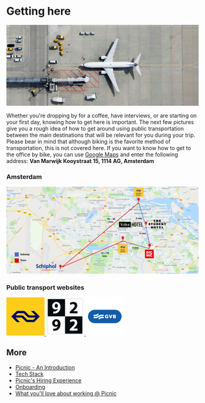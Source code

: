 # Getting here

![Airplane](Images/planes.jpg)

Whether you're dropping by for a coffee, have interviews, or are starting on your first day, knowing how to get here is important. The next few pictures give you a rough idea of how to get around using public transportation between the main destinations that will be relevant for you during your trip. Please bear in mind that although biking is the favorite method of transportation, this is not covered here. If you want to know how to get to the office by bike, you can use [Google Maps](https://www.google.com/maps) and enter the following address: **Van Marwijk Kooystraat 15, 1114 AG, Amsterdam**

### Amsterdam

![Overview](Images/tp.png)

### Public transport websites

<a href="https://www.ns.nl">
<img src="Images/NS.png" alt="NS" width="100" height="100">
</a>
<a href="https://9292.nl">
<img src="Images/9292.png" alt="9292" width="100" height="100">
</a>
<a href="https://www.gvb.nl">
<img src="Images/Logo-GVB.png" alt="GVB" width="100" height="100">
</a>

## More

- [Picnic - An Introduction](Intro.md)
- [Tech Stack](Tech_Stack.md)
- [Picnic's Hiring Experience](Hiring_Process.md)
- [Onboarding](onboarding.md)
- [What you'll love about working @ Picnic](What_love_Picnic.md)